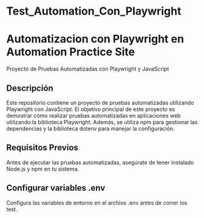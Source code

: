 # Test_Automation_Con_Playwright

# Automatizacion con Playwright en Automation Practice Site

Proyecto de Pruebas Automatizadas con Playwright y JavaScript

## Descripción

Este repositorio contiene un proyecto de pruebas automatizadas utilizando Playwright con JavaScript. El objetivo principal de este proyecto es demostrar cómo realizar pruebas automatizadas en aplicaciones web utilizando la biblioteca Playwright. Además, se utiliza npm para gestionar las dependencias y la biblioteca dotenv para manejar la configuración.

## Requisitos Previos

Antes de ejecutar las pruebas automatizadas, asegúrate de tener instalado Node.js y npm en tu sistema.

## Configurar variables .env

Configura las variables de entorno en el archivo .env antes de correr los test.

